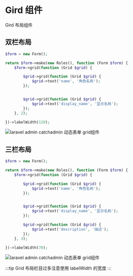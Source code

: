 # Gird 组件

Gird 布局组件

## 双栏布局

```php
$form = new Form();

return $form->make(new Roles(), function (Form $form) {
    $form->grid(function (Grid $grid) {

        $grid->grid(function (Grid $grid) {
            $grid->text('name', '角色名称');
        });


        $grid->grid(function (Grid $grid) {
            $grid->text('display_name', '显示名称');
        });
    }, 2);

})->labelWidth(120);
```

![laravel admin catchadmin 动态表单 grid组件](/docs/assets/images/grid2.jpg)

## 三栏布局

```php
$form = new Form();

return $form->make(new Roles(), function (Form $form) {
    $form->grid(function (Grid $grid) {

        $grid->grid(function (Grid $grid) {
            $grid->text('name', '角色名称');
        });


        $grid->grid(function (Grid $grid) {
            $grid->text('display_name', '显示名称');
        });

        $grid->grid(function (Grid $grid) {
            $grid->text('description', '描述');
        });
    }, 3);

})->labelWidth(70);
```

![laravel admin catchadmin 动态表单 grid组件](/docs/assets/images/grid3.jpg)

:::tip
Grid 布局栏目过多注意使用 labelWidth 的宽度
:::
